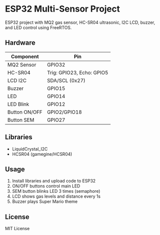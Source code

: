 # ESP32 Multi-Sensor Project

ESP32 project with MQ2 gas sensor, HC-SR04 ultrasonic, I2C LCD, buzzer, and LED control using FreeRTOS.

## Hardware

| Component | Pin |
|-----------|-----|
| MQ2 Sensor | GPIO32 |
| HC-SR04 | Trig: GPIO23, Echo: GPIO5 |
| LCD I2C | SDA/SCL (0x27) |
| Buzzer | GPIO15 |
| LED | GPIO14 |
| LED Blink | GPIO12 |
| Button ON/OFF | GPIO2/GPIO18 |
| Button SEM | GPIO27 |

## Libraries
- LiquidCrystal_I2C
- HCSR04 (gamegine/HCSR04)

## Usage
1. Install libraries and upload code to ESP32
2. ON/OFF buttons control main LED
3. SEM button blinks LED 3 times (semaphore)
4. LCD shows gas levels and distance every 1s
5. Buzzer plays Super Mario theme

## License
MIT License
